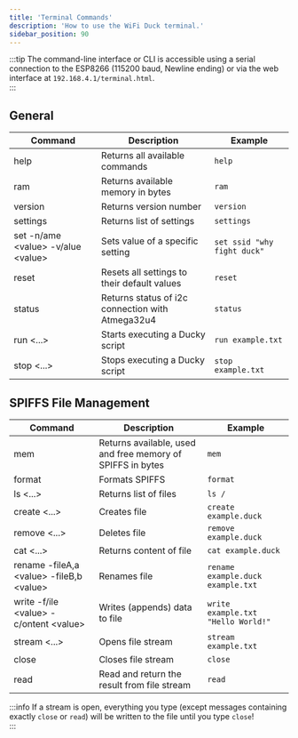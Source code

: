 ```yaml
---
title: 'Terminal Commands'
description: 'How to use the WiFi Duck terminal.'
sidebar_position: 90
---
```


:::tip
The command-line interface or CLI is accessible using a serial connection to the ESP8266 (115200 baud, Newline ending) or via the web interface at `192.168.4.1/terminal.html`.  
:::

## General

| Command | Description | Example |
| ------- | ----------- | ------- |
| help | Returns all available commands | `help` |
| ram | Returns available memory in bytes | `ram` |
| version | Returns version number | `version` |
| settings | Returns list of settings | `settings` |
| set -n/ame &lt;value> -v/alue &lt;value> | Sets value of a specific setting | `set ssid "why fight duck"` |
| reset | Resets all settings to their default values | `reset` |
| status | Returns status of i2c connection with Atmega32u4 | `status` |
| run <...> | Starts executing a Ducky script | `run example.txt` |
| stop <...> | Stops executing a Ducky script | `stop example.txt` |

## SPIFFS File Management

| Command | Description | Example |
| ------- | ----------- | ------- |
| mem | Returns available, used and free memory of SPIFFS in bytes | `mem` |
| format | Formats SPIFFS | `format` |
| ls <...> | Returns list of files | `ls /` |
| create <...> | Creates file | `create example.duck` |
| remove <...> | Deletes file | `remove example.duck` |
| cat <...> | Returns content of file | `cat example.duck` |
| rename -fileA,a &lt;value> -fileB,b &lt;value> | Renames file | `rename example.duck example.txt` |
| write -f/ile &lt;value> -c/ontent &lt;value> | Writes (appends) data to file | `write example.txt "Hello World!"` |
| stream <...> | Opens file stream | `stream example.txt` |
| close | Closes file stream | `close` |
| read | Read and return the result from file stream | `read` |

:::info
If a stream is open, everything you type (except messages containing exactly `close` or `read`) will be written to the file until you type `close`!  
:::
